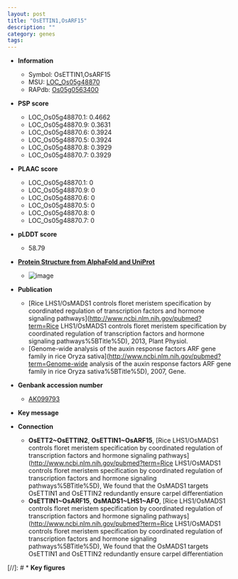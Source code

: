 ```yaml
---
layout: post
title: "OsETTIN1,OsARF15"
description: ""
category: genes
tags: 
---
```


* **Information**  
    + Symbol: OsETTIN1,OsARF15  
    + MSU: [LOC_Os05g48870](http://rice.plantbiology.msu.edu/cgi-bin/ORF_infopage.cgi?orf=LOC_Os05g48870)  
    + RAPdb: [Os05g0563400](http://rapdb.dna.affrc.go.jp/viewer/gbrowse_details/irgsp1?name=Os05g0563400)  

* **PSP score**  
    + LOC_Os05g48870.1: 0.4662 
    + LOC_Os05g48870.9: 0.3631 
    + LOC_Os05g48870.6: 0.3924 
    + LOC_Os05g48870.5: 0.3924 
    + LOC_Os05g48870.8: 0.3929 
    + LOC_Os05g48870.7: 0.3929 

* **PLAAC score**  
    + LOC_Os05g48870.1: 0 
    + LOC_Os05g48870.9: 0 
    + LOC_Os05g48870.6: 0 
    + LOC_Os05g48870.5: 0 
    + LOC_Os05g48870.8: 0 
    + LOC_Os05g48870.7: 0 

* **pLDDT score**
    + 58.79

* **[Protein Structure from AlphaFold and UniProt](https://www.uniprot.org/uniprotkb/Q8S985/entry#structure)**
    + ![image](https://ricepsp.github.io/images/Q8/AF-Q8S985-F1.png)

* **Publication**  
    + [Rice LHS1/OsMADS1 controls floret meristem specification by coordinated regulation of transcription factors and hormone signaling pathways](http://www.ncbi.nlm.nih.gov/pubmed?term=Rice LHS1/OsMADS1 controls floret meristem specification by coordinated regulation of transcription factors and hormone signaling pathways%5BTitle%5D), 2013, Plant Physiol.
    + [Genome-wide analysis of the auxin response factors ARF gene family in rice Oryza sativa](http://www.ncbi.nlm.nih.gov/pubmed?term=Genome-wide analysis of the auxin response factors ARF gene family in rice Oryza sativa%5BTitle%5D), 2007, Gene.

* **Genbank accession number**  
    + [AK099793](http://www.ncbi.nlm.nih.gov/nuccore/AK099793)

* **Key message**  

* **Connection**  
    + __OsETT2~OsETTIN2__, __OsETTIN1~OsARF15__, [Rice LHS1/OsMADS1 controls floret meristem specification by coordinated regulation of transcription factors and hormone signaling pathways](http://www.ncbi.nlm.nih.gov/pubmed?term=Rice LHS1/OsMADS1 controls floret meristem specification by coordinated regulation of transcription factors and hormone signaling pathways%5BTitle%5D), We found that the OsMADS1 targets OsETTIN1 and OsETTIN2 redundantly ensure carpel differentiation
    + __OsETTIN1~OsARF15__, __OsMADS1~LHS1~AFO__, [Rice LHS1/OsMADS1 controls floret meristem specification by coordinated regulation of transcription factors and hormone signaling pathways](http://www.ncbi.nlm.nih.gov/pubmed?term=Rice LHS1/OsMADS1 controls floret meristem specification by coordinated regulation of transcription factors and hormone signaling pathways%5BTitle%5D), We found that the OsMADS1 targets OsETTIN1 and OsETTIN2 redundantly ensure carpel differentiation

[//]: # * **Key figures**  


